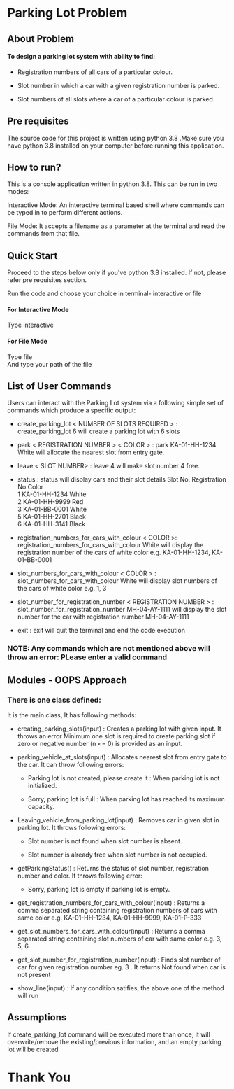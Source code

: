 # Parking Lot Problem

## About Problem

#### To design a parking lot system with ability to find:
* Registration numbers of all cars of a particular colour.

* Slot number in which a car with a given registration number is parked.

* Slot numbers of all slots where a car of a particular colour is parked.

## Pre requisites
The source code for this project is written using python 3.8 .Make sure you have python 3.8 installed on your computer before running this application.

## How to run?
This is a console application written in python 3.8. This can be run in two modes:

Interactive Mode: An interactive terminal based shell where commands can be typed in to perform different actions.

File Mode: It accepts a filename as a parameter at the terminal and read the commands from that file.

## Quick Start
Proceed to the steps below only if you've python 3.8 installed. If not, please refer pre requisites section.

Run the code and choose your choice in terminal- interactive or file

#### For Interactive Mode

Type interactive

#### For File Mode
Type file  
And type your path of the file

## List of User Commands
Users can interact with the Parking Lot system via a following simple set of commands which produce a specific output:

* create_parking_lot < NUMBER OF SLOTS REQUIRED > : create_parking_lot 6 will create a parking lot with 6 slots

* park < REGISTRATION NUMBER > < COLOR > : park KA-01-HH-1234 White will allocate the nearest slot from entry gate.

* leave < SLOT NUMBER> : leave 4 will make slot number 4 free.

* status : status will display cars and their slot details
Slot No.  Registration No Color     
1         KA-01-HH-1234  White  
2         KA-01-HH-9999  Red    
3         KA-01-BB-0001  White   
5         KA-01-HH-2701  Black   
6         KA-01-HH-3141  Black

* registration_numbers_for_cars_with_colour < COLOR >: registration_numbers_for_cars_with_colour White will display the registration number of the cars of white color e.g. KA-01-HH-1234, KA-01-BB-0001

* slot_numbers_for_cars_with_colour < COLOR > : slot_numbers_for_cars_with_colour White will display slot numbers of the cars of white color e.g. 1, 3

* slot_number_for_registration_number < REGISTRATION NUMBER > : slot_number_for_registration_number MH-04-AY-1111 will display the slot number for the car with registration number MH-04-AY-1111

* exit : exit will quit the terminal and end the code execution

### NOTE: Any commands which are not mentioned above will throw an error: PLease enter a valid command

## Modules - OOPS Approach
### There is one class defined:
It is the main class, It has following methods:
* creating_parking_slots(input) : Creates a parking lot with given input. It throws an error Minimum one slot is required to create parking slot if zero or negative number (n <= 0) is provided as an input.

* parking_vehicle_at_slots(input) : Allocates nearest slot from entry gate to the car. It can throw following errors:

    * Parking lot is not created, please create it : When parking lot is not initialized.

    * Sorry, parking lot is full : When parking lot has reached its maximum capacity.



* Leaving_vehicle_from_parking_lot(input) : Removes car in given slot in parking lot. It throws following errors:

    * Slot number <SLOT NUMBER> is not found when slot number is absent.

    * Slot number <SLOT NUMBER> is already free when slot number is not occupied.

* getParkingStatus() : Returns the status of  slot number, registration number and color. It throws following error:
    * Sorry, parking lot is empty if parking lot is empty.

* get_registration_numbers_for_cars_with_colour(input) : Returns a comma separated string containing registration numbers of cars with same color e.g. KA-01-HH-1234, KA-01-HH-9999, KA-01-P-333 

* get_slot_numbers_for_cars_with_colour(input) : Returns a comma separated string containing slot numbers of car with same color e.g. 3, 5, 6

* get_slot_number_for_registration_number(input) : Finds slot number of car for given registration number eg. 3 . It returns Not found when car is not present

* show_line(input) : If any condition satifies, the above one of the method will run

## Assumptions
If create_parking_lot command will be executed more than once, it will overwrite/remove the existing/previous information, and an empty parking lot will be created

#
#           Thank You









